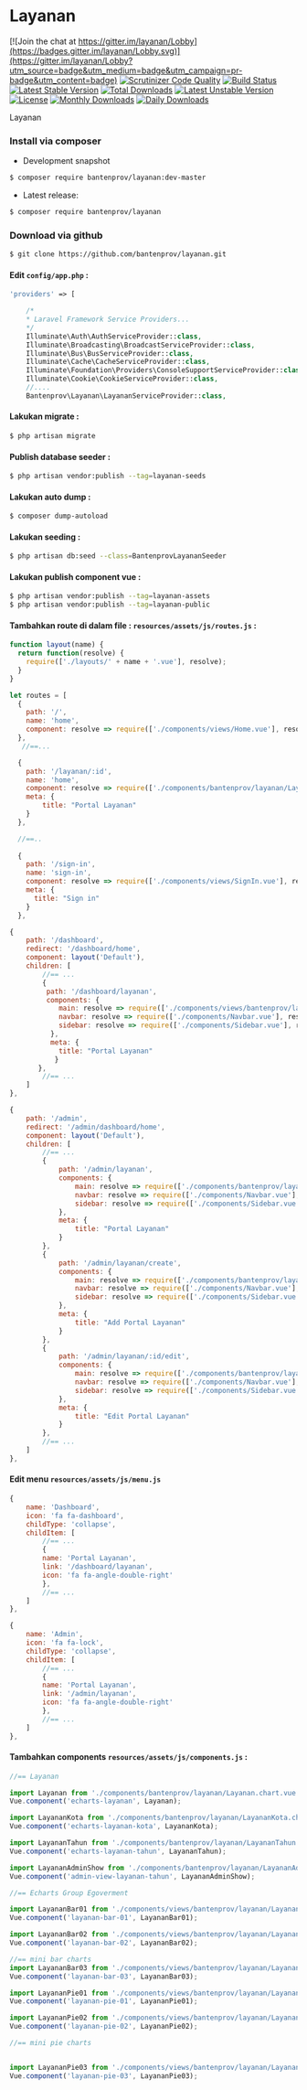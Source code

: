 # Layanan

[![Join the chat at https://gitter.im/layanan/Lobby](https://badges.gitter.im/layanan/Lobby.svg)](https://gitter.im/layanan/Lobby?utm_source=badge&utm_medium=badge&utm_campaign=pr-badge&utm_content=badge)
[![Scrutinizer Code Quality](https://scrutinizer-ci.com/g/bantenprov/layanan/badges/quality-score.png?b=master)](https://scrutinizer-ci.com/g/bantenprov/layanan/?branch=master)
[![Build Status](https://scrutinizer-ci.com/g/bantenprov/layanan/badges/build.png?b=master)](https://scrutinizer-ci.com/g/bantenprov/layanan/build-status/master)
[![Latest Stable Version](https://poser.pugx.org/bantenprov/layanan/v/stable)](https://packagist.org/packages/bantenprov/layanan)
[![Total Downloads](https://poser.pugx.org/bantenprov/layanan/downloads)](https://packagist.org/packages/bantenprov/layanan)
[![Latest Unstable Version](https://poser.pugx.org/bantenprov/layanan/v/unstable)](https://packagist.org/packages/bantenprov/layanan)
[![License](https://poser.pugx.org/bantenprov/layanan/license)](https://packagist.org/packages/bantenprov/layanan)
[![Monthly Downloads](https://poser.pugx.org/bantenprov/layanan/d/monthly)](https://packagist.org/packages/bantenprov/layanan)
[![Daily Downloads](https://poser.pugx.org/bantenprov/layanan/d/daily)](https://packagist.org/packages/bantenprov/layanan)

Layanan

### Install via composer

- Development snapshot

```bash
$ composer require bantenprov/layanan:dev-master
```

- Latest release:

```bash
$ composer require bantenprov/layanan
```

### Download via github

```bash
$ git clone https://github.com/bantenprov/layanan.git
```

#### Edit `config/app.php` :

```php
'providers' => [

    /*
    * Laravel Framework Service Providers...
    */
    Illuminate\Auth\AuthServiceProvider::class,
    Illuminate\Broadcasting\BroadcastServiceProvider::class,
    Illuminate\Bus\BusServiceProvider::class,
    Illuminate\Cache\CacheServiceProvider::class,
    Illuminate\Foundation\Providers\ConsoleSupportServiceProvider::class,
    Illuminate\Cookie\CookieServiceProvider::class,
    //....
    Bantenprov\Layanan\LayananServiceProvider::class,
```

#### Lakukan migrate :

```bash
$ php artisan migrate
```

#### Publish database seeder :

```bash
$ php artisan vendor:publish --tag=layanan-seeds
```

#### Lakukan auto dump :

```bash
$ composer dump-autoload
```

#### Lakukan seeding :

```bash
$ php artisan db:seed --class=BantenprovLayananSeeder
```

#### Lakukan publish component vue :

```bash
$ php artisan vendor:publish --tag=layanan-assets
$ php artisan vendor:publish --tag=layanan-public
```
#### Tambahkan route di dalam file : `resources/assets/js/routes.js` :

```javascript
function layout(name) {
  return function(resolve) {
    require(['./layouts/' + name + '.vue'], resolve);
  }
}

let routes = [
  {
    path: '/',
    name: 'home',
    component: resolve => require(['./components/views/Home.vue'], resolve),
  },
   //==...

  {
    path: '/layanan/:id',
    name: 'home',
    component: resolve => require(['./components/bantenprov/layanan/Layanan.show.vue'], resolve),
    meta: {
        title: "Portal Layanan"
    }
  },

  //==..
  
  {
    path: '/sign-in',
    name: 'sign-in',
    component: resolve => require(['./components/views/SignIn.vue'], resolve),
    meta: {
      title: "Sign in"
    }
  },
```

```javascript
{
    path: '/dashboard',
    redirect: '/dashboard/home',
    component: layout('Default'),
    children: [
        //== ...
        {
         path: '/dashboard/layanan',
         components: {
            main: resolve => require(['./components/views/bantenprov/layanan/DashboardLayanan.vue'], resolve),
            navbar: resolve => require(['./components/Navbar.vue'], resolve),
            sidebar: resolve => require(['./components/Sidebar.vue'], resolve)
          },
          meta: {
            title: "Portal Layanan"
           }
       },
        //== ...
    ]
},
```

```javascript
{
    path: '/admin',
    redirect: '/admin/dashboard/home',
    component: layout('Default'),
    children: [
        //== ...
        {
            path: '/admin/layanan',
            components: {
                main: resolve => require(['./components/bantenprov/layanan/Layanan.index.vue'], resolve),
                navbar: resolve => require(['./components/Navbar.vue'], resolve),
                sidebar: resolve => require(['./components/Sidebar.vue'], resolve)
            },
            meta: {
                title: "Portal Layanan"
            }
        },
        {
            path: '/admin/layanan/create',
            components: {
                main: resolve => require(['./components/bantenprov/layanan/Layanan.add.vue'], resolve),
                navbar: resolve => require(['./components/Navbar.vue'], resolve),
                sidebar: resolve => require(['./components/Sidebar.vue'], resolve)
            },
            meta: {
                title: "Add Portal Layanan"
            }
        },
        {
            path: '/admin/layanan/:id/edit',
            components: {
                main: resolve => require(['./components/bantenprov/layanan/Layanan.edit.vue'], resolve),
                navbar: resolve => require(['./components/Navbar.vue'], resolve),
                sidebar: resolve => require(['./components/Sidebar.vue'], resolve)
            },
            meta: {
                title: "Edit Portal Layanan"
            }
        },
        //== ...
    ]
},
```
#### Edit menu `resources/assets/js/menu.js`

```javascript
{
    name: 'Dashboard',
    icon: 'fa fa-dashboard',
    childType: 'collapse',
    childItem: [
        //== ...
        {
        name: 'Portal Layanan',
        link: '/dashboard/layanan',
        icon: 'fa fa-angle-double-right'
        },
        //== ...
    ]
},
```

```javascript
{
    name: 'Admin',
    icon: 'fa fa-lock',
    childType: 'collapse',
    childItem: [
        //== ...
        {
        name: 'Portal Layanan',
        link: '/admin/layanan',
        icon: 'fa fa-angle-double-right'
        },
        //== ...
    ]
},
```

#### Tambahkan components `resources/assets/js/components.js` :

```javascript
//== Layanan

import Layanan from './components/bantenprov/layanan/Layanan.chart.vue';
Vue.component('echarts-layanan', Layanan);

import LayananKota from './components/bantenprov/layanan/LayananKota.chart.vue';
Vue.component('echarts-layanan-kota', LayananKota);

import LayananTahun from './components/bantenprov/layanan/LayananTahun.chart.vue';
Vue.component('echarts-layanan-tahun', LayananTahun);

import LayananAdminShow from './components/bantenprov/layanan/LayananAdmin.show.vue';
Vue.component('admin-view-layanan-tahun', LayananAdminShow);

//== Echarts Group Egoverment

import LayananBar01 from './components/views/bantenprov/layanan/LayananBar01.vue';
Vue.component('layanan-bar-01', LayananBar01);

import LayananBar02 from './components/views/bantenprov/layanan/LayananBar02.vue';
Vue.component('layanan-bar-02', LayananBar02);

//== mini bar charts
import LayananBar03 from './components/views/bantenprov/layanan/LayananBar03.vue';
Vue.component('layanan-bar-03', LayananBar03);

import LayananPie01 from './components/views/bantenprov/layanan/LayananPie01.vue';
Vue.component('layanan-pie-01', LayananPie01);

import LayananPie02 from './components/views/bantenprov/layanan/LayananPie02.vue';
Vue.component('layanan-pie-02', LayananPie02);

//== mini pie charts


import LayananPie03 from './components/views/bantenprov/layanan/LayananPie03.vue';
Vue.component('layanan-pie-03', LayananPie03);

```


